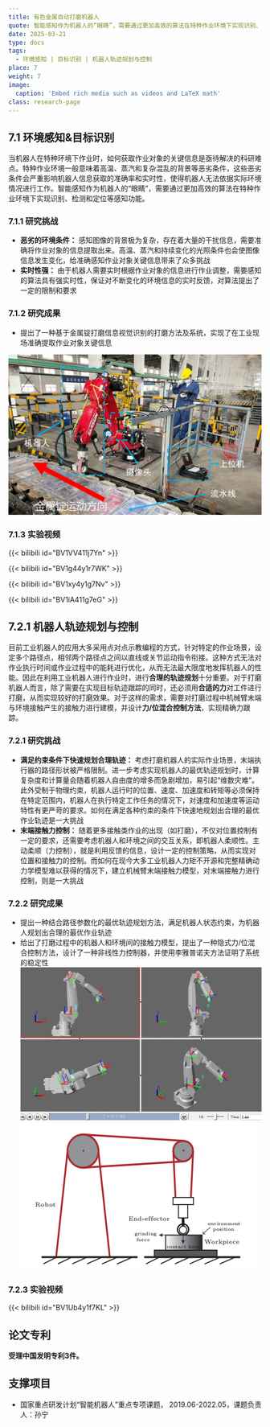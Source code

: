 ```yaml
---
title: 有色金属自动打磨机器人
quote: 智能感知作为机器人的“眼睛”，需要通过更加高效的算法在特种作业环境下实现识别、检测和定位等感知功能.
date: 2025-03-21
type: docs
tags:
  - 环境感知 | 目标识别 | 机器人轨迹规划与控制
place: 7
weight: 7
image:
  caption: 'Embed rich media such as videos and LaTeX math'
class: research-page
---
```

<!--more-->

## 7.1 环境感知&目标识别

当机器人在特种环境下作业时，如何获取作业对象的关键信息是亟待解决的科研难点。特种作业环境一般意味着高温、蒸汽和复杂混乱的背景等恶劣条件，这些恶劣条件会严重影响机器人信息获取的准确率和实时性，使得机器人无法依据实际环境情况进行工作。智能感知作为机器人的“眼睛”，需要通过更加高效的算法在特种作业环境下实现识别、检测和定位等感知功能。

### 7.1.1 研究挑战

- **恶劣的环境条件：** 感知图像的背景极为复杂，存在着大量的干扰信息，需要准确将作业对象的信息提取出来。高温、蒸汽和持续变化的光照条件也会使图像信息发生变化，给准确感知作业对象关键信息带来了众多挑战
- **实时性强：** 由于机器人需要实时根据作业对象的信息进行作业调整，需要感知的算法具有强实时性，保证对不断变化的环境信息的实时反馈，对算法提出了一定的限制和要求

### 7.1.2 研究成果

- 提出了一种基于金属锭打磨信息视觉识别的打磨方法及系统，实现了在工业现场准确提取作业对象关键信息

![例图](featured.jpg)

### 7.1.3 实验视频

{{< bilibili id="BV1VV411j7Yn" >}}

{{< bilibili id="BV1g44y1r7WK" >}}

{{< bilibili id="BV1xy4y1g7Nv" >}}

{{< bilibili id="BV1iA411g7eG" >}}

## 7.2.1 机器人轨迹规划与控制

目前工业机器人的应用大多采用点对点示教编程的方式，针对特定的作业场景，设定多个路径点，相邻两个路径点之间以直线或关节运动指令衔接。这种方式无法对作业执行时间或作业过程中的能耗进行优化，从而无法最大限度地发挥机器人的性能。因此在利用工业机器人进行作业时，进行**合理的轨迹规划**十分重要。对于打磨机器人而言，除了需要在实现目标轨迹跟踪的同时，还必须用**合适的力**对工件进行打磨，从而实现较好的打磨效果。对于这样的需求，需要对打磨过程中机械臂末端与环境接触产生的接触力进行建模，并设计**力/位混合控制方法**，实现精确力跟踪。

### 7.2.1 研究挑战

- **满足约束条件下快速规划合理轨迹：** 考虑打磨机器人的实际作业场景，末端执行器的路径形状被严格限制。进一步考虑实现机器人的最优轨迹规划时，计算复杂度和计算量会随着机器人自由度的增多而急剧增加，易引起“维数灾难”。此外受制于物理约束，机器人运行时的位置、速度、加速度和转矩等必须保持在特定范围内，机器人在执行特定工作任务的情况下，对速度和加速度等运动特性有更严苛的要求。如何在满足各种约束的条件下快速地规划出合理的最优作业轨迹是一大挑战
- **末端接触力控制：** 随着更多接触类作业的出现（如打磨），不仅对位置控制有一定的要求，还需要考虑机器人和环境之间的交互关系，即机器人柔顺性。主动柔顺（力控制），就是利用反馈的信息，设计一定的控制策略，从而实现对位置和接触力的控制。而如何在现今大多工业机器人力矩不开源和完整精确动力学模型难以获得的情况下，建立机械臂末端接触力模型，对末端接触力进行控制，则是一大挑战

### 7.2.2 研究成果

- 提出一种结合路径参数化的最优轨迹规划方法，满足机器人状态约束，为机器人规划出合理的最优作业轨迹
- 给出了打磨过程中的机器人和环境间的接触力模型，提出了一种隐式力/位混合控制方法，设计了一种非线性力控制器，并使用李雅普诺夫方法证明了系统的稳定性
![例图1](例图1.png)
![例图2](例图2.png)

### 7.2.3 实验视频

{{< bilibili id="BV1Ub4y1f7KL" >}}

## 论文专利

**受理中国发明专利3件。**

## 支撑项目

- 国家重点研发计划“智能机器人”重点专项课题， 2019.06-2022.05，课题负责人：孙宁

